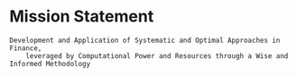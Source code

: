 
# Mission Statement


    Development and Application of Systematic and Optimal Approaches in Finance, 
        leveraged by Computational Power and Resources through a Wise and Informed Methodology

<!-- check here! https://www.spacex.com/mission/ -->
